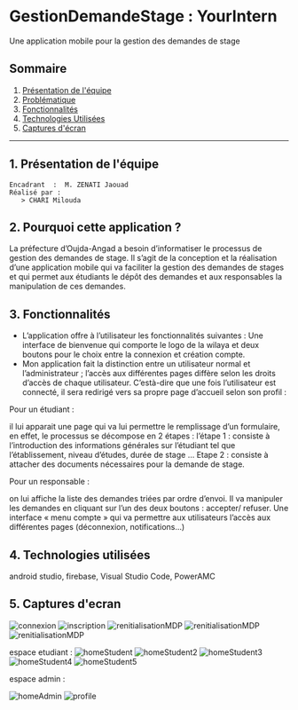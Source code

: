 # GestionDemandeStage : **YourIntern**
Une application mobile pour la gestion des demandes de stage
## Sommaire
1. [Présentation de l'équipe](#1-présentation-de-léquipe)
2. [Problématique](#2-pourquoi-cette-application-)
3. [Fonctionnalités](#3-fonctionnalités)
4. [Technologies Utilisées](#4-technologies-utilisées)
5. [Captures d'écran](#6-captures-d'ecran)
---
## 1. Présentation de l'équipe 
```
Encadrant  :  M. ZENATI Jaouad
Réalisé par :  
   > CHARI Milouda             
```

## 2. Pourquoi cette application ?  
La préfecture d’Oujda-Angad a besoin d’informatiser le processus de gestion des demandes de stage. Il s’agit de la conception et la réalisation d’une application mobile qui va faciliter la gestion des demandes de stages et qui permet aux étudiants le dépôt des demandes et aux responsables la manipulation de ces demandes.
## 3. Fonctionnalités
- L’application offre à l’utilisateur les fonctionnalités suivantes : Une interface de bienvenue qui comporte le logo de la wilaya et deux boutons pour le choix entre la connexion et création compte. 
- Mon application fait la distinction entre un utilisateur normal et l’administrateur ; l’accès aux différentes pages diffère selon les droits d’accès de chaque utilisateur. C’està-dire que une fois l’utilisateur est connecté, il sera redirigé vers sa propre page d’accueil selon son profil :
  
Pour un étudiant : 

il lui apparait une page qui va lui permettre le remplissage d’un formulaire, en effet, le processus se décompose en 2 étapes : l’étape 1 : consiste à l’introduction des informations générales sur l’étudiant tel que l’établissement, niveau d’études, durée de stage … Etape 2 : consiste à attacher des documents nécessaires pour la demande de stage. 

Pour un responsable : 

on lui affiche la liste des demandes triées par ordre d’envoi. Il va manipuler les demandes en cliquant sur l’un des deux boutons : accepter/ refuser. Une interface « menu compte » qui va permettre aux utilisateurs l’accès aux différentes pages (déconnexion, notifications…)
## 4. Technologies utilisées
  android studio, firebase, Visual Studio Code, PowerAMC
  
## 5. Captures d'ecran
   
![connexion](captures/connexion.png) 
![inscription](captures/inscription.png)
![renitialisationMDP](captures/renitialisationMDP.png)
![renitialisationMDP](captures/renitialisationMDP.png)
![renitialisationMDP](captures/renitialisationMDP.png)

espace etudiant :
![homeStudent](captures/homeStudent.png)
![homeStudent2](captures/homeStudent2.png)
![homeStudent3](captures/homeStudent3.png)
![homeStudent4](captures/homeStudent4.png)
![homeStudent5](captures/homeStudent5.png)

espace admin : 

![homeAdmin](captures/homeAdmin.png)
![profile](captures/profile.png)
